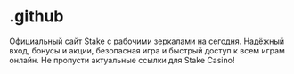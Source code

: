 # .github
Официальный сайт Stake с рабочими зеркалами на сегодня. Надёжный вход, бонусы и акции, безопасная игра и быстрый доступ к всем играм онлайн. Не пропусти актуальные ссылки для Stake Casino!
